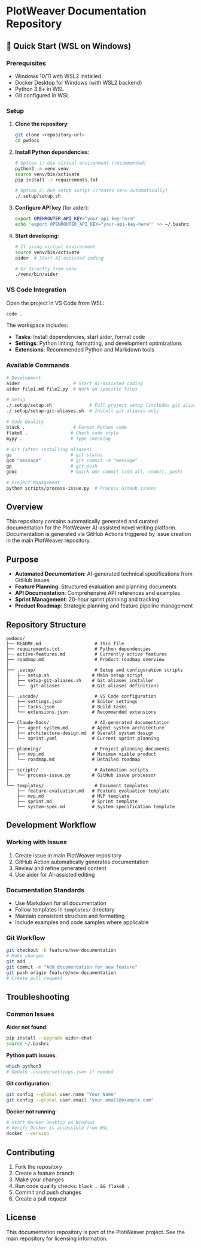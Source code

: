﻿# PlotWeaver Documentation Repository

## 🚀 Quick Start (WSL on Windows)

### Prerequisites
- Windows 10/11 with WSL2 installed
- Docker Desktop for Windows (with WSL2 backend)
- Python 3.8+ in WSL
- Git configured in WSL

### Setup

1. **Clone the repository**:
   ```bash
   git clone <repository-url>
   cd pwdocs
   ```

2. **Install Python dependencies**:
   ```bash
   # Option 1: Use virtual environment (recommended)
   python3 -m venv venv
   source venv/bin/activate
   pip install -r requirements.txt
   
   # Option 2: Run setup script (creates venv automatically)
   ./.setup/setup.sh
   ```

3. **Configure API key** (for aider):
   ```bash
   export OPENROUTER_API_KEY="your-api-key-here"
   echo 'export OPENROUTER_API_KEY="your-api-key-here"' >> ~/.bashrc
   ```

4. **Start developing**:
   ```bash
   # If using virtual environment
   source venv/bin/activate
   aider  # Start AI-assisted coding
   
   # Or directly from venv
   ./venv/bin/aider
   ```

### VS Code Integration

Open the project in VS Code from WSL:
```bash
code .
```

The workspace includes:
- **Tasks**: Install dependencies, start aider, format code
- **Settings**: Python linting, formatting, and development optimizations
- **Extensions**: Recommended Python and Markdown tools

### Available Commands

```bash
# Development
aider                    # Start AI-assisted coding
aider file1.md file2.py  # Work on specific files

# Setup
./.setup/setup.sh              # Full project setup (includes git aliases)
./.setup/setup-git-aliases.sh  # Install git aliases only

# Code Quality
black .                  # Format Python code
flake8 .                # Check code style
mypy .                  # Type checking

# Git (after installing aliases)
gs                      # git status
gcm "message"           # git commit -m "message"
gp                      # git push
gdoc                    # Quick doc commit (add all, commit, push)

# Project Management
python scripts/process-issue.py  # Process GitHub issues
```

## Overview

This repository contains automatically generated and curated documentation for the PlotWeaver AI-assisted novel writing platform. Documentation is generated via GitHub Actions triggered by issue creation in the main PlotWeaver repository.

## Purpose

- **Automated Documentation**: AI-generated technical specifications from GitHub issues
- **Feature Planning**: Structured evaluation and planning documents
- **API Documentation**: Comprehensive API references and examples
- **Sprint Management**: 20-hour sprint planning and tracking
- **Product Roadmap**: Strategic planning and feature pipeline management

## Repository Structure

```
pwdocs/
├── README.md                    # This file
├── requirements.txt             # Python dependencies
├── active-features.md           # Currently active features
├── roadmap.md                   # Product roadmap overview
│
├── .setup/                      # Setup and configuration scripts
│   ├── setup.sh                # Main setup script
│   ├── setup-git-aliases.sh    # Git aliases installer
│   └── .git-aliases            # Git aliases definitions
│
├── .vscode/                     # VS Code configuration
│   ├── settings.json           # Editor settings
│   ├── tasks.json              # Build tasks
│   └── extensions.json         # Recommended extensions
│
├── Claude-Docs/                 # AI-generated documentation
│   ├── agent-system.md         # Agent system architecture
│   ├── architecture-design.md  # Overall system design
│   └── sprint.yaml             # Current sprint planning
│
├── planning/                    # Project planning documents
│   ├── mvp.md                  # Minimum viable product
│   └── roadmap.md              # Detailed roadmap
│
├── scripts/                     # Automation scripts
│   └── process-issue.py        # GitHub issue processor
│
└── templates/                   # Document templates
    ├── feature-evaluation.md   # Feature evaluation template
    ├── mvp.md                  # MVP template
    ├── sprint.md               # Sprint template
    └── system-spec.md          # System specification template
```

## Development Workflow

### Working with Issues
1. Create issue in main PlotWeaver repository
2. GitHub Action automatically generates documentation
3. Review and refine generated content
4. Use aider for AI-assisted editing

### Documentation Standards
- Use Markdown for all documentation
- Follow templates in `templates/` directory
- Maintain consistent structure and formatting
- Include examples and code samples where applicable

### Git Workflow
```bash
git checkout -b feature/new-documentation
# Make changes
git add .
git commit -m "Add documentation for new feature"
git push origin feature/new-documentation
# Create pull request
```

## Troubleshooting

### Common Issues

**Aider not found**:
```bash
pip install --upgrade aider-chat
source ~/.bashrc
```

**Python path issues**:
```bash
which python3
# Update .vscode/settings.json if needed
```

**Git configuration**:
```bash
git config --global user.name "Your Name"
git config --global user.email "your.email@example.com"
```

**Docker not running**:
```bash
# Start Docker Desktop on Windows
# Verify Docker is accessible from WSL
docker --version
```

## Contributing

1. Fork the repository
2. Create a feature branch
3. Make your changes
4. Run code quality checks: `black . && flake8 .`
5. Commit and push changes
6. Create a pull request

## License

This documentation repository is part of the PlotWeaver project. See the main repository for licensing information.
